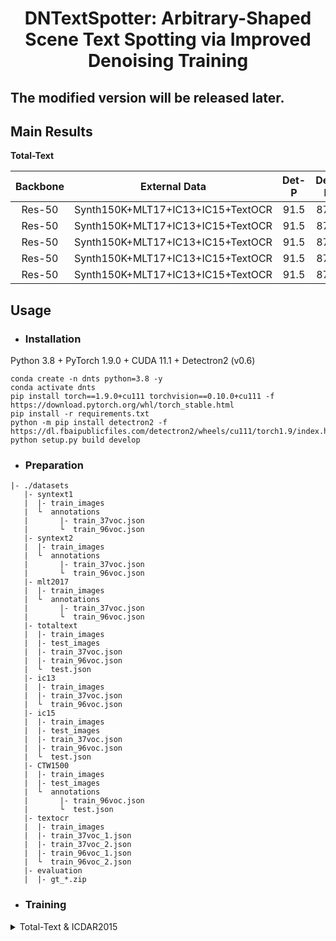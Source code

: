 <h1 align="center">DNTextSpotter: Arbitrary-Shaped Scene Text Spotting via
Improved Denoising Training</h1> 

## The modified version will be released later.



## Main Results

**Total-Text**

| Backbone |           External Data           | Det-P | Det-R | Det-F1 |         E2E-None          |         E2E-Full          | Weights |
| :------: | :-------------------------------: | :---: | :---: | :----: | :-----------------------: | :-----------------------: | :-----: |
|  Res-50  | Synth150K+MLT17+IC13+IC15+TextOCR | 91.5  | 87.0  |  89.2  | $\underline{\text{84.5}}$ | $\underline{\text{89.8}}$ |         |
|  Res-50  | Synth150K+MLT17+IC13+IC15+TextOCR | 91.5  | 87.0  |  89.2  | $\underline{\text{84.5}}$ | $\underline{\text{89.8}}$ |         |
|  Res-50  | Synth150K+MLT17+IC13+IC15+TextOCR | 91.5  | 87.0  |  89.2  | $\underline{\text{84.5}}$ | $\underline{\text{89.8}}$ |         |
|  Res-50  | Synth150K+MLT17+IC13+IC15+TextOCR | 91.5  | 87.0  |  89.2  | $\underline{\text{84.5}}$ | $\underline{\text{89.8}}$ |         |
|  Res-50  | Synth150K+MLT17+IC13+IC15+TextOCR | 91.5  | 87.0  |  89.2  | $\underline{\text{84.5}}$ | $\underline{\text{89.8}}$ |         |


## Usage

- ### Installation

Python 3.8 + PyTorch 1.9.0 + CUDA 11.1 + Detectron2 (v0.6)

```
conda create -n dnts python=3.8 -y
conda activate dnts
pip install torch==1.9.0+cu111 torchvision==0.10.0+cu111 -f https://download.pytorch.org/whl/torch_stable.html
pip install -r requirements.txt
python -m pip install detectron2 -f https://dl.fbaipublicfiles.com/detectron2/wheels/cu111/torch1.9/index.html
python setup.py build develop
```

- ### Preparation

```
|- ./datasets
   |- syntext1
   |  |- train_images
   |  └  annotations
   |       |- train_37voc.json
   |       └  train_96voc.json
   |- syntext2
   |  |- train_images
   |  └  annotations
   |       |- train_37voc.json
   |       └  train_96voc.json
   |- mlt2017
   |  |- train_images
   |  └  annotations
   |       |- train_37voc.json
   |       └  train_96voc.json
   |- totaltext
   |  |- train_images
   |  |- test_images
   |  |- train_37voc.json
   |  |- train_96voc.json
   |  └  test.json
   |- ic13
   |  |- train_images
   |  |- train_37voc.json
   |  └  train_96voc.json
   |- ic15
   |  |- train_images
   |  |- test_images
   |  |- train_37voc.json
   |  |- train_96voc.json
   |  └  test.json
   |- CTW1500
   |  |- train_images
   |  |- test_images
   |  └  annotations
   |       |- train_96voc.json
   |       └  test.json
   |- textocr
   |  |- train_images
   |  |- train_37voc_1.json
   |  |- train_37voc_2.json
   |  |- train_96voc_1.json
   |  └  train_96voc_2.json
   |- evaluation
   |  |- gt_*.zip
```

- ### Training

<details>
<summary>Total-Text & ICDAR2015</summary>


**1. Pre-train**

For example, pre-train DNTextSpotter with Synth150K+Total-Text+MLT17+IC13+IC15+TextOCR:

```
python tools/train_net.py --config-file configs/R_50/pretrain/150k_tt_mlt_13_15.yaml --num-gpus 8
```

**2. Fine-tune**

Fine-tune on Total-Text or ICDAR2015:

```
python tools/train_net.py --config-file configs/R_50/TotalText/finetune_150k_tt_mlt_13_15_textocr.yaml --num-gpus 8
python tools/train_net.py --config-file configs/R_50/IC15/finetune_150k_tt_mlt_13_15_textocr.yaml --num-gpus 8
```

<details>
<summary>CTW1500</summary>
**1. Pre-train**


```
python tools/train_net.py --config-file configs/R_50/CTW1500/pretrain_96voc_50maxlen.yaml --num-gpus 8
```

**2. Fine-tune**

```
python tools/train_net.py --config-file configs/R_50/CTW1500/finetune_96voc_50maxlen.yaml --num-gpus 8
```

- ### Evaluation

```
python tools/train_net.py --config-file ${CONFIG_FILE} --eval-only MODEL.WEIGHTS ${MODEL_PATH}
```

- ### Visualization Demo

```
python demo/demo.py --config-file ${CONFIG_FILE} --input ${IMAGES_FOLDER_OR_ONE_IMAGE_PATH} --output ${OUTPUT_PATH} --opts MODEL.WEIGHTS <MODEL_PATH>
```



## Acknowledgement

This project is based on [Adelaidet](https://github.com/aim-uofa/AdelaiDet) and [DeepSolo](https://github.com/ViTAE-Transformer/DeepSolo). For academic use, this project is licensed under the 2-clause BSD License.